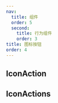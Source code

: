 ```yaml
---
nav:
  title: 组件
  order: 5
  second:
    title: 行为组件
    order: 3
title: 图标按钮
order: 4
---
```


## IconAction

<code src="./demos/iconaction.tsx" ></code>

## IconActions

<code src="./demos/iconactions.tsx" ></code>
